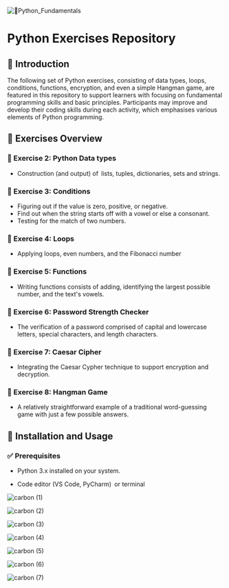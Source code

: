![🐍Python_Fundamentals](https://github.com/user-attachments/assets/e949705a-a9a0-49ed-a13b-444da32164c3)

# Python Exercises Repository

## 📌 Introduction

The following set of Python exercises, consisting of data types, loops, conditions, functions, encryption, and even a simple Hangman game, are featured in this repository to support learners with focusing on fundamental programming skills and basic principles. Participants may improve and develop their coding skills during each activity, which emphasises various elements of Python programming.

## 📝 Exercises Overview

### 📌 Exercise 2: Python Data types

- Construction (and output) of lists, tuples, dictionaries, sets and strings.

### 📌 Exercise 3: Conditions

- Figuring out if the value is zero, positive, or negative.
- Find out when the string starts off with a vowel or else a consonant.
- Testing for the match of two numbers.

### 📌  Exercise 4: Loops

- Applying loops, even numbers, and the Fibonacci number

### 📌 Exercise 5: Functions

- Writing functions consists of adding, identifying the largest possible number, and the text's vowels.

### 📌 Exercise 6: Password Strength Checker

- The verification of a password comprised of capital and lowercase letters, special characters, and length characters.

### 📌 Exercise 7: Caesar Cipher

- Integrating the Caesar Cypher technique to support encryption and decryption.

### 📌 Exercise 8: Hangman Game

- A relatively straightforward example of a traditional word-guessing game with just a few possible answers.

## 🚀 Installation and Usage

### ✅ Prerequisites

- Python 3.x installed on your system.

- Code editor (VS Code, PyCharm) or terminal



![carbon (1)](https://github.com/user-attachments/assets/da1144c3-8d45-4af0-bbe1-3db7efdef961)

![carbon (2)](https://github.com/user-attachments/assets/586b3ad0-ec35-4103-84f3-1efef94cd72a)

![carbon (3)](https://github.com/user-attachments/assets/dc5b8b80-9d49-4759-885d-ec5e0ea86b46)

![carbon (4)](https://github.com/user-attachments/assets/4d127e74-aed4-42cd-8b8f-d144bb31e5f9)

![carbon (5)](https://github.com/user-attachments/assets/a2973fe8-2fb5-45c4-ad29-c46e6f7cfee7)

![carbon (6)](https://github.com/user-attachments/assets/563a9841-0895-48a7-85c5-b9b678681eb3)

![carbon (7)](https://github.com/user-attachments/assets/398511ac-379e-4bf7-bd16-a8f7d53c6936)

